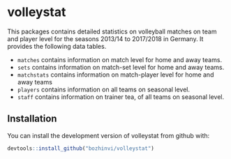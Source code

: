 
<!-- README.md is generated from README.Rmd. Please edit that file -->

# volleystat

This packages contains detailed statistics on volleyball matches on team
and player level for the seasons 2013/14 to 2017/2018 in Germany. It
provides the following data tables.

  - `matches` contains information on match level for home and away
    teams.
  - `sets` contains information on match-set level for home and away
    teams.
  - `matchstats` contains information on match-player level for home and
    away teams
  - `players` contains information on all teams on seasonal level.
  - `staff` contains information on trainer tea, of all teams on
    seasonal level.

## Installation

You can install the development version of volleystat from github with:

``` r
devtools::install_github("bozhinvi/volleystat")
```
